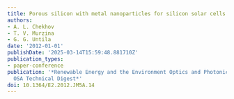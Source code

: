```yaml
---
title: Porous silicon with metal nanoparticles for silicon solar cells
authors:
- A. L. Chekhov
- T. V. Murzina
- G. G. Untila
date: '2012-01-01'
publishDate: '2025-03-14T15:59:48.881710Z'
publication_types:
- paper-conference
publication: '*Renewable Energy and the Environment Optics and Photonics Congress,
  OSA Technical Digest*'
doi: 10.1364/E2.2012.JM5A.14
---
```

